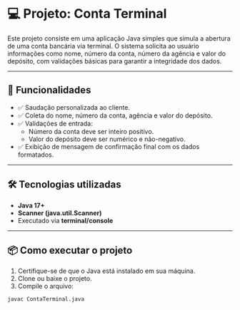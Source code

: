 # 💻 Projeto: Conta Terminal

Este projeto consiste em uma aplicação Java simples que simula a abertura de uma conta bancária via terminal. O sistema solicita ao usuário informações como nome, número da conta, número da agência e valor do depósito, com validações básicas para garantir a integridade dos dados.

---

## 🧾 Funcionalidades

- ✅ Saudação personalizada ao cliente.
- ✅ Coleta do nome, número da conta, agência e valor do depósito.
- ✅ Validações de entrada:
  - Número da conta deve ser inteiro positivo.
  - Valor do depósito deve ser numérico e não-negativo.
- ✅ Exibição de mensagem de confirmação final com os dados formatados.

---

## 🛠 Tecnologias utilizadas

- **Java 17+**
- **Scanner (java.util.Scanner)**
- Executado via **terminal/console**

---

## 📦 Como executar o projeto

1. Certifique-se de que o Java está instalado em sua máquina.
2. Clone ou baixe o projeto.
3. Compile o arquivo:

```bash
javac ContaTerminal.java

